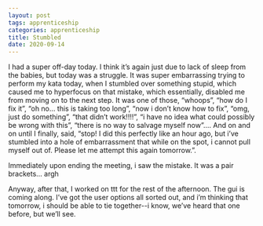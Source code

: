 ```yaml
---
layout: post 
tags: apprenticeship
categories: apprenticeship
title: Stumbled
date: 2020-09-14
---
```


I had a super off-day today.  I think it’s again just due to lack of sleep from the babies, but today was a struggle.  It was super embarrassing trying to perform my kata today, when I stumbled over something stupid, which caused me to hyperfocus on that mistake, which essentially, disabled me from moving on to the next step.  It was one of those, “whoops”, “how do I fix it”, “oh no… this is taking too long”, “now i don’t know how to fix”, “omg, just do something”, “that didn’t work!!!!”, “i have no idea what could possibly be wrong with this”, “there is no way to salvage myself now”.... And on and on until I finally, said, “stop!  I did this perfectly like an hour ago, but i’ve stumbled into a hole of embarrassment that while on the spot, i cannot pull myself out of.  Please let me attempt this again tomorrow.”.  

Immediately upon ending the meeting, i saw the mistake.  It was a pair brackets…  argh

Anyway, after that, I worked on ttt for the rest of the afternoon.  The gui is coming along.  I’ve got the user options all sorted out, and i’m thinking that tomorrow, i should be able to tie together--i know, we’ve heard that one before, but we’ll see.
